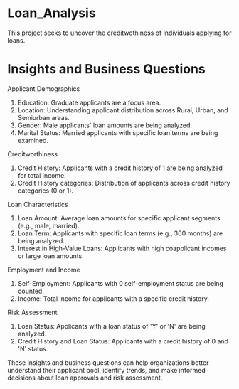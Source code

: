 # Loan_Analysis

This project seeks to uncover the creditwothiness of individuals applying for loans. 

# Insights and Business Questions

Applicant Demographics

1. Education: Graduate applicants are a focus area.
2. Location: Understanding applicant distribution across Rural, Urban, and Semiurban areas.
3. Gender: Male applicants' loan amounts are being analyzed.
4. Marital Status: Married applicants with specific loan terms are being examined.

Creditworthiness

1. Credit History: Applicants with a credit history of 1 are being analyzed for total income.
2. Credit History categories: Distribution of applicants across credit history categories (0 or 1).

Loan Characteristics

1. Loan Amount: Average loan amounts for specific applicant segments (e.g., male, married).
2. Loan Term: Applicants with specific loan terms (e.g., 360 months) are being analyzed.
3. Interest in High-Value Loans: Applicants with high coapplicant incomes or large loan amounts.

Employment and Income

1. Self-Employment: Applicants with 0 self-employment status are being counted.
2. Income: Total income for applicants with a specific credit history.

Risk Assessment

1. Loan Status: Applicants with a loan status of 'Y' or 'N' are being analyzed.
2. Credit History and Loan Status: Applicants with a credit history of 0 and 'N' status.

These insights and business questions can help organizations better understand their applicant pool, identify trends, and make informed decisions about loan approvals and risk assessment.

